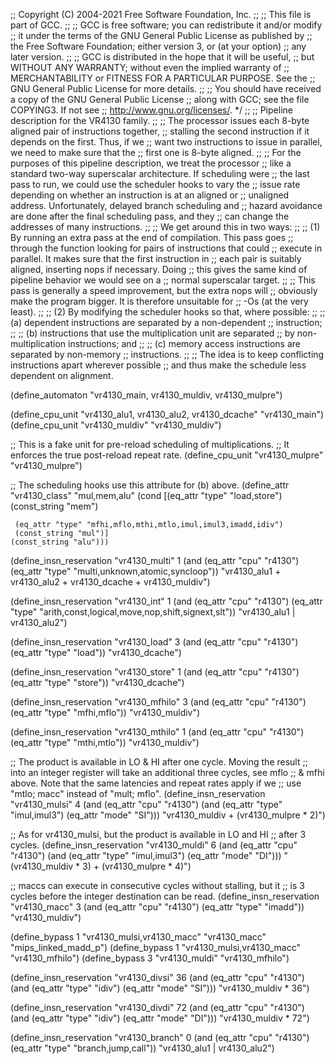 ;; Copyright (C) 2004-2021 Free Software Foundation, Inc.
;;
;; This file is part of GCC.
;;
;; GCC is free software; you can redistribute it and/or modify
;; it under the terms of the GNU General Public License as published by
;; the Free Software Foundation; either version 3, or (at your option)
;; any later version.
;;
;; GCC is distributed in the hope that it will be useful,
;; but WITHOUT ANY WARRANTY; without even the implied warranty of
;; MERCHANTABILITY or FITNESS FOR A PARTICULAR PURPOSE.  See the
;; GNU General Public License for more details.
;;
;; You should have received a copy of the GNU General Public License
;; along with GCC; see the file COPYING3.  If not see
;; <http://www.gnu.org/licenses/>.  */
;;
;; Pipeline description for the VR4130 family.
;;
;; The processor issues each 8-byte aligned pair of instructions together,
;; stalling the second instruction if it depends on the first.  Thus, if we
;; want two instructions to issue in parallel, we need to make sure that the
;; first one is 8-byte aligned.
;;
;; For the purposes of this pipeline description, we treat the processor
;; like a standard two-way superscalar architecture.  If scheduling were
;; the last pass to run, we could use the scheduler hooks to vary the
;; issue rate depending on whether an instruction is at an aligned or
;; unaligned address.  Unfortunately, delayed branch scheduling and
;; hazard avoidance are done after the final scheduling pass, and they
;; can change the addresses of many instructions.
;;
;; We get around this in two ways:
;;
;;   (1) By running an extra pass at the end of compilation.  This pass goes
;;	 through the function looking for pairs of instructions that could
;;	 execute in parallel.  It makes sure that the first instruction in
;;	 each pair is suitably aligned, inserting nops if necessary.  Doing
;;	 this gives the same kind of pipeline behavior we would see on a
;;	 normal superscalar target.
;;
;;	 This pass is generally a speed improvement, but the extra nops will
;;	 obviously make the program bigger.  It is therefore unsuitable for
;;	 -Os (at the very least).
;;
;;   (2) By modifying the scheduler hooks so that, where possible:
;;
;;	 (a) dependent instructions are separated by a non-dependent
;;	     instruction;
;;
;;	 (b) instructions that use the multiplication unit are separated
;;	     by non-multiplication instructions; and
;;
;;	 (c) memory access instructions are separated by non-memory
;;	     instructions.
;;
;;	 The idea is to keep conflicting instructions apart wherever possible
;;	 and thus make the schedule less dependent on alignment.

(define_automaton "vr4130_main, vr4130_muldiv, vr4130_mulpre")

(define_cpu_unit "vr4130_alu1, vr4130_alu2, vr4130_dcache" "vr4130_main")
(define_cpu_unit "vr4130_muldiv" "vr4130_muldiv")

;; This is a fake unit for pre-reload scheduling of multiplications.
;; It enforces the true post-reload repeat rate.
(define_cpu_unit "vr4130_mulpre" "vr4130_mulpre")

;; The scheduling hooks use this attribute for (b) above.
(define_attr "vr4130_class" "mul,mem,alu"
  (cond [(eq_attr "type" "load,store")
	 (const_string "mem")

	 (eq_attr "type" "mfhi,mflo,mthi,mtlo,imul,imul3,imadd,idiv")
	 (const_string "mul")]
	(const_string "alu")))

(define_insn_reservation "vr4130_multi" 1
  (and (eq_attr "cpu" "r4130")
       (eq_attr "type" "multi,unknown,atomic,syncloop"))
  "vr4130_alu1 + vr4130_alu2 + vr4130_dcache + vr4130_muldiv")

(define_insn_reservation "vr4130_int" 1
  (and (eq_attr "cpu" "r4130")
       (eq_attr "type" "arith,const,logical,move,nop,shift,signext,slt"))
  "vr4130_alu1 | vr4130_alu2")

(define_insn_reservation "vr4130_load" 3
  (and (eq_attr "cpu" "r4130")
       (eq_attr "type" "load"))
  "vr4130_dcache")

(define_insn_reservation "vr4130_store" 1
  (and (eq_attr "cpu" "r4130")
       (eq_attr "type" "store"))
  "vr4130_dcache")

(define_insn_reservation "vr4130_mfhilo" 3
  (and (eq_attr "cpu" "r4130")
       (eq_attr "type" "mfhi,mflo"))
  "vr4130_muldiv")

(define_insn_reservation "vr4130_mthilo" 1
  (and (eq_attr "cpu" "r4130")
       (eq_attr "type" "mthi,mtlo"))
  "vr4130_muldiv")

;; The product is available in LO & HI after one cycle.  Moving the result
;; into an integer register will take an additional three cycles, see mflo
;; & mfhi above.  Note that the same latencies and repeat rates apply if we
;; use "mtlo; macc" instead of "mult; mflo".
(define_insn_reservation "vr4130_mulsi" 4
  (and (eq_attr "cpu" "r4130")
       (and (eq_attr "type" "imul,imul3")
	    (eq_attr "mode" "SI")))
  "vr4130_muldiv + (vr4130_mulpre * 2)")

;; As for vr4130_mulsi, but the product is available in LO and HI
;; after 3 cycles.
(define_insn_reservation "vr4130_muldi" 6
  (and (eq_attr "cpu" "r4130")
       (and (eq_attr "type" "imul,imul3")
	    (eq_attr "mode" "DI")))
  "(vr4130_muldiv * 3) + (vr4130_mulpre * 4)")

;; maccs can execute in consecutive cycles without stalling, but it
;; is 3 cycles before the integer destination can be read.
(define_insn_reservation "vr4130_macc" 3
  (and (eq_attr "cpu" "r4130")
       (eq_attr "type" "imadd"))
  "vr4130_muldiv")

(define_bypass 1 "vr4130_mulsi,vr4130_macc" "vr4130_macc" "mips_linked_madd_p")
(define_bypass 1 "vr4130_mulsi,vr4130_macc" "vr4130_mfhilo")
(define_bypass 3 "vr4130_muldi" "vr4130_mfhilo")

(define_insn_reservation "vr4130_divsi" 36
  (and (eq_attr "cpu" "r4130")
       (and (eq_attr "type" "idiv")
	    (eq_attr "mode" "SI")))
  "vr4130_muldiv * 36")

(define_insn_reservation "vr4130_divdi" 72
  (and (eq_attr "cpu" "r4130")
       (and (eq_attr "type" "idiv")
	    (eq_attr "mode" "DI")))
  "vr4130_muldiv * 72")

(define_insn_reservation "vr4130_branch" 0
  (and (eq_attr "cpu" "r4130")
       (eq_attr "type" "branch,jump,call"))
  "vr4130_alu1 | vr4130_alu2")
